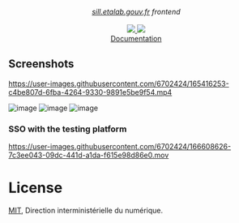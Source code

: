 <p align="center">
    <i><a href="https://sill.etalab.gouv.fr">sill.etalab.gouv.fr</a> frontend</i>
    <br>
    <br>
    <a href="https://github.com/etalab/sill-web/actions">
      <img src="https://github.com/etalab/sill-web/workflows/ci/badge.svg?branch=main">
    </a>
    <a href="https://github.com/etalab/sill-web/blob/main/LICENSE">
      <img src="https://img.shields.io/npm/l/sill-api">
    </a>
    </br>
    <a href="https://etalab-2.gitbook.io/sill/">Documentation</a>
</p>

## Screenshots

https://user-images.githubusercontent.com/6702424/165416253-c4be807d-6fba-4264-9330-9891e5be9f54.mp4

![image](https://user-images.githubusercontent.com/6702424/165414459-e35a01b3-cbc5-4a16-b9c0-d27aecb01e60.png)
![image](https://user-images.githubusercontent.com/6702424/165414524-851392c7-1121-4642-8524-dfa81b5068b9.png)
![image](https://user-images.githubusercontent.com/6702424/165414610-ed6ceb17-b10e-4cef-b8c4-0073a27da1d0.png)

### SSO with the testing platform

https://user-images.githubusercontent.com/6702424/166608626-7c3ee043-09dc-441d-a1da-f615e98d86e0.mov

# License

[MIT](LICENSE), Direction interministérielle du numérique.
